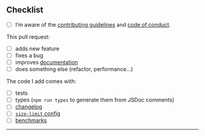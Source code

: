 <!-- Thanks for your contribution! -->

## Checklist

- [ ] I’m aware of the [contributing guidelines](https://github.com/frontacles/frontacles/blob/main/CONTRIBUTING.md) and [code of conduct](https://github.com/frontacles/frontacles/blob/main/CODE_OF_CONDUCT.md).

This pull request:

- [ ] adds new feature
- [ ] fixes a bug
- [ ] improves [documentation](https://github.com/frontacles/frontacles/blob/main/README.md)
- [ ] does something else (refactor, performance…)

The code I add comes with:

- [ ] tests
- [ ] types (`npm run types` to generate them from JSDoc comments)
- [ ] [changelog](https://github.com/frontacles/frontacles/blob/main/CHANGELOG.md)
- [ ] [`size-limit` config](https://github.com/frontacles/frontacles/blob/main/.size-limit.json)
- [ ] [benchmarks](https://github.com/frontacles/frontacles/blob/main/CONTRIBUTING.md#benchmarks)

<!-- If you are not familiar with everything, you can still submit a pull request. -->

---
